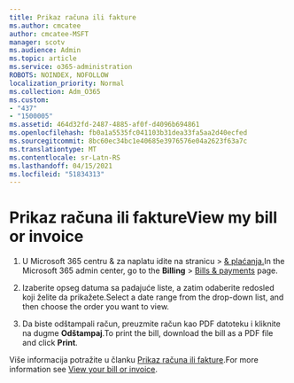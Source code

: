 ```yaml
---
title: Prikaz računa ili fakture
ms.author: cmcatee
author: cmcatee-MSFT
manager: scotv
ms.audience: Admin
ms.topic: article
ms.service: o365-administration
ROBOTS: NOINDEX, NOFOLLOW
localization_priority: Normal
ms.collection: Adm_O365
ms.custom:
- "437"
- "1500005"
ms.assetid: 464d32fd-2487-4885-af0f-d4096b694861
ms.openlocfilehash: fb0a1a5535fc041103b31dea33fa5aa2d40ecfed
ms.sourcegitcommit: 8bc60ec34bc1e40685e3976576e04a2623f63a7c
ms.translationtype: MT
ms.contentlocale: sr-Latn-RS
ms.lasthandoff: 04/15/2021
ms.locfileid: "51834313"
---
```

# <a name="view-my-bill-or-invoice"></a><span data-ttu-id="a70e7-102">Prikaz računa ili fakture</span><span class="sxs-lookup"><span data-stu-id="a70e7-102">View my bill or invoice</span></span>

1. <span data-ttu-id="a70e7-103">U Microsoft 365 centru & za  naplatu idite na stranicu \> [& plaćanja.](https://go.microsoft.com/fwlink/p/?linkid=848039)</span><span class="sxs-lookup"><span data-stu-id="a70e7-103">In the Microsoft 365 admin center, go to the **Billing** \> [Bills & payments](https://go.microsoft.com/fwlink/p/?linkid=848039) page.</span></span>

2. <span data-ttu-id="a70e7-104">Izaberite opseg datuma sa padajuće liste, a zatim odaberite redosled koji želite da prikažete.</span><span class="sxs-lookup"><span data-stu-id="a70e7-104">Select a date range from the drop-down list, and then choose the order you want to view.</span></span>

3. <span data-ttu-id="a70e7-105">Da biste odštampali račun, preuzmite račun kao PDF datoteku i kliknite na dugme **Odštampaj**.</span><span class="sxs-lookup"><span data-stu-id="a70e7-105">To print the bill, download the bill as a PDF file and click **Print**.</span></span>

<span data-ttu-id="a70e7-106">Više informacija potražite u članku [Prikaz računa ili fakture](https://docs.microsoft.com/microsoft-365/commerce/billing-and-payments/view-your-bill-or-invoice).</span><span class="sxs-lookup"><span data-stu-id="a70e7-106">For more information see [View your bill or invoice](https://docs.microsoft.com/microsoft-365/commerce/billing-and-payments/view-your-bill-or-invoice).</span></span>
